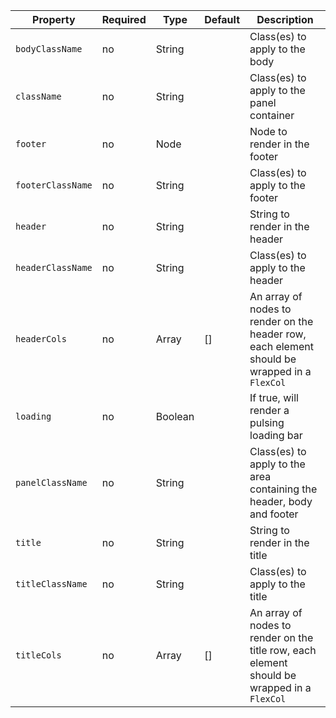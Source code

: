 Property           | Required | Type    | Default | Description
-------------------|----------|---------|---------|------------
`bodyClassName`    | no       | String  |         | Class(es) to apply to the body
`className`        | no       | String  |         | Class(es) to apply to the panel container
`footer`           | no       | Node    |         | Node to render in the footer
`footerClassName`  | no       | String  |         | Class(es) to apply to the footer
`header`           | no       | String  |         | String to render in the header
`headerClassName`  | no       | String  |         | Class(es) to apply to the header
`headerCols`       | no       | Array   | []      | An array of nodes to render on the header row, each element should be wrapped in a `FlexCol`
`loading`          | no       | Boolean |         | If true, will render a pulsing loading bar
`panelClassName`   | no       | String  |         | Class(es) to apply to the area containing the header, body and footer
`title`            | no       | String  |         | String to render in the title
`titleClassName`   | no       | String  |         | Class(es) to apply to the title
`titleCols`        | no       | Array   | []      | An array of nodes to render on the title row, each element should be wrapped in a `FlexCol`

